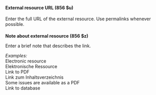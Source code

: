 #### **External resource URL (856 $u)**

Enter the full URL of the external resource. Use permalinks whenever possible.&nbsp;

####
**Note about external resource (856 $z)**

Enter a brief note that describes the link.

_Examples:_  
Electronic resource  
Elektronische Ressource  
Link to PDF  
Link zum Inhaltsverzeichnis  
Some issues are available as a PDF  
Link to database
